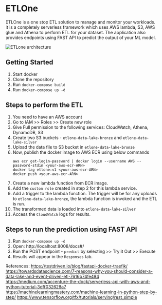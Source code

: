 # ETLOne ##
ETLOne is a one stop ETL solution to manage and monitor your workloads. It is a completely serverless framework which uses AWS lambda, S3, AWS glue and Athena to perform ETL for your dataset. The application also provides endpoints using FAST API to predict the output of your ML model.

![ETLone architecture](https://user-images.githubusercontent.com/22824395/140051398-a52f882d-2e8c-4363-bf1d-519520cc91ea.jpeg)


## Getting Started ##
1. Start docker
2. Clone the repository
3. Run `docker-compose build`
4. Run `docker-compose up -d`

## Steps to perform the ETL ##
1. You need to have an AWS account
2. Go to IAM >> Roles >> Create new role
3. Give Full permission to the following services: CloudWatch, Athena, DynamoDB, S3
4. Create two S3 buckets - `etlone-data-lake-bronze` and `etlone-data-lake-silver`
5. Upload the data file to S3 bucket in `etlone-data-lake-bronze`
6. Now, publish the docker image to AWS ECR using below commands
    ```
    aws ecr get-login-password | docker login --username AWS --password-stdin <your-aws-ecr-ARN>
    docker tag etlone:v1 <your-aws-ecr-ARN>
    docker push <your-aws-ecr-ARN>
    ```
7. Create a new lambda function from ECR image.
8. Add the `custom role` created in step 2 for this lambda service.
9. Add a trigger to the lambda function. The trigger will be for any uploads to `etlone-data-lake-bronze`, the lambda function is invoked and the ETL is run.
10. The transformed data is loaded into `etlone-data-lake-silver`
11. Access the `CloudWatch` logs for results.

## Steps to run the prediction using FAST API ##
1. Run `docker-compose up -d`
2. Open: http://localhost:8008/docs#/
3. Run the POST endpoint - `predict` by selecting  >> Try it Out >> Execute
4. Results will appear in the `Responses` tab.

References:
https://testdriven.io/blog/fastapi-docker-traefik/
https://towardsdatascience.com/7-reasons-why-you-should-consider-a-data-lake-and-event-driven-etl-7616b74fe484
https://medium.com/accenture-the-dock/serverless-api-with-aws-and-python-tutorial-3dff032628a7
https://machinelearningmastery.com/machine-learning-in-python-step-by-step/
https://www.tensorflow.org/tfx/tutorials/serving/rest_simple

